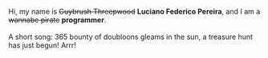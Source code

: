 Hi, my name is ~~Guybrush Threepwood~~ **Luciano Federico Pereira**, and I am a ~~wannabe pirate~~ **programmer**.<br><br>A short song: 365 bounty of doubloons gleams in the sun, a treasure hunt has just begun! Arrr!
